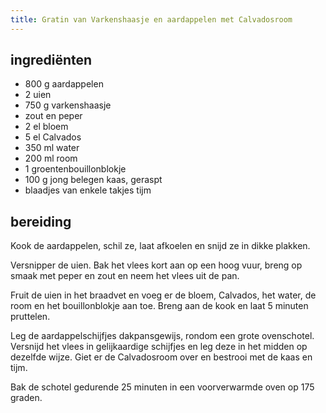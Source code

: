 ```yaml
---
title: Gratin van Varkenshaasje en aardappelen met Calvadosroom
---
```


## ingrediënten

* 800 g aardappelen
* 2 uien
* 750 g varkenshaasje
* zout en peper
* 2 el bloem
* 5 el Calvados
* 350 ml water
* 200 ml room
* 1 groentenbouillonblokje
* 100 g jong belegen kaas, geraspt
* blaadjes van enkele takjes tijm

##  bereiding

Kook de aardappelen, schil ze, laat afkoelen en snijd ze in dikke plakken.

Versnipper de uien. Bak het vlees kort aan op een hoog vuur, breng op smaak met peper en zout en neem het vlees uit de pan.

Fruit de uien in het braadvet en voeg er de bloem, Calvados, het water, de room en het bouillonblokje aan toe. Breng aan de kook en laat 5 minuten pruttelen.

Leg de aardappelschijfjes dakpansgewijs, rondom een grote ovenschotel. Versnijd het vlees in gelijkaardige schijfjes en leg deze in het midden op dezelfde wijze. Giet er de Calvadosroom over en bestrooi met de kaas en tijm.

Bak de schotel gedurende 25 minuten in een voorverwarmde oven op 175 graden.

